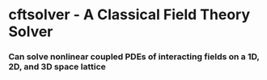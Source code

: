 # cftsolver - A Classical Field Theory Solver

### Can solve nonlinear coupled PDEs of interacting fields on a 1D, 2D, and 3D space lattice
